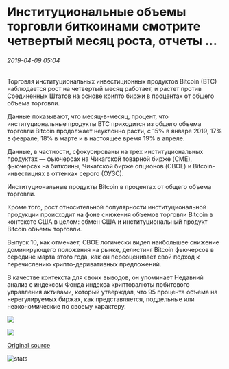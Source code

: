 # Институциональные объемы торговли биткоинами смотрите четвертый месяц роста, отчеты ...

###### 2019-04-09 05:04

Торговля институциональных инвестиционных продуктов Bitcoin (BTC) наблюдается рост на четвертый месяц работает, и растет против Соединенных Штатов на основе крипто биржи в процентах от общего объема торговли.

Данные показывают, что месяц-в-месяц, процент, что институциональные продукты BTC приходится из общего объема торговли Bitcoin продолжает неуклонно расти, с 15% в январе 2019, 17% в феврале, 18% в марте и в настоящее время 19% в апреле.

Данные, в частности, сфокусированы на трех институциональных продуктах — фьючерсах на Чикагской товарной бирже (CME), фьючерсах на биткоины, Чикагской бирже опционов (CBOE) и Bitcoin-инвестициях в оттенках серого (ОУЗС).

Институциональные продукты Bitcoin в процентах от общего объема торговли.

Кроме того, рост относительной популярности институциональной продукции происходит на фоне снижения объемов торговли Bitcoin в контексте США в целом: обмен США и институциональный продукт Bitcoin объемы торговли.

Выпуск 10, как отмечает, CBOE логически видел наибольшее снижение доминирующего положения на рынке, делистинг Bitcoin фьючерсов в середине марта этого года, как он переоценивает свой подход к перечислению крипто-деривативных предложений.

В качестве контекста для своих выводов, он упоминает Недавний анализ с индексом Фонда индекса криптовалюты побитового управления активами, который утверждал, что 95 процента объема на нерегулируемых биржах, как представляется, поддельные или неэкономические по своему характеру.

![](https://s3.cointelegraph.com/storage/uploads/view/85fae8b3496cb4450006d5c10f98c2e3.png)

![](https://s3.cointelegraph.com/storage/uploads/view/187c3aab47637337a9cb6f8504fca001.png)

[Original source](https://cointelegraph.com/news/institutional-bitcoin-trading-volumes-see-fourth-month-of-growth-diar-reports)

![stats](https://c.statcounter.com/11760860/0/a89fa40b/1/ "stats")